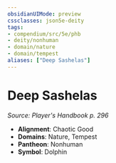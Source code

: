 ```yaml
---
obsidianUIMode: preview
cssclasses: json5e-deity
tags:
- compendium/src/5e/phb
- deity/nonhuman
- domain/nature
- domain/tempest
aliases: ["Deep Sashelas"]
---
```

# Deep Sashelas
*Source: Player's Handbook p. 296* 

- **Alignment**: Chaotic Good
- **Domains**: Nature, Tempest
- **Pantheon**: Nonhuman
- **Symbol**: Dolphin